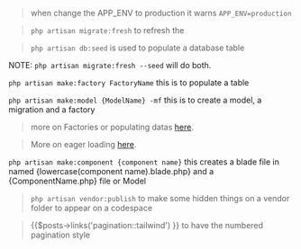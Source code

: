 > when change the APP_ENV to production it warns
> `APP_ENV=production`

> `php artisan migrate:fresh` to refresh the

> `php artisan db:seed` is used to populate a database table

NOTE: `php artisan migrate:fresh --seed` will do both.

`php artisan make:factory FactoryName` this is to populate a table

`php artisan make:model {ModelName} -mf` this is to create a model, a migration and a factory

> more on Factories or populating datas [here](https://laracasts.com/series/laravel-8-from-scratch/episodes/28).

> More on eager loading [here](https://laracasts.com/series/laravel-8-from-scratch/episodes/30).

`php artisan make:component {component name}` this creates a blade file in named {lowercase(component name).blade.php} and a {ComponentName.php} file or Model

> `php artisan vendor:publish` to make some hidden things on a vendor folder to appear on a codespace

> {{$posts->links('pagination::tailwind') }} to have the numbered pagination style
